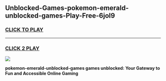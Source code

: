 
## Unblocked-Games-pokemon-emerald-unblocked-games-Play-Free-6jol9
<h3>
<a href="https://premium76.site?title=pokemon-emerald-unblocked-games&ref=18A">CLICK TO PLAY</a></h3>
<hr>

<h3>
<a href="https://premium76.site?title=pokemon-emerald-unblocked-games&ref=18A">CLICK 2 PLAY</a>
  
</h3>

<a href="https://premium76.site?title=pokemon-emerald-unblocked-games&ref=18A"><img src="https://clearcache.store/games.png"></a>


**pokemon-emerald-unblocked-games games unblocked: Your Gateway to Fun and Accessible Online Gaming**
